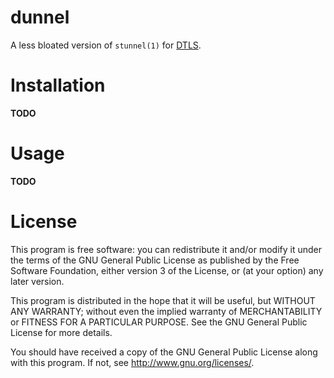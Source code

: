 # dunnel

A less bloated version of `stunnel(1)` for [DTLS][RFC6347].

# Installation

**TODO**

# Usage

**TODO**

# License

This program is free software: you can redistribute it and/or modify it
under the terms of the GNU General Public License as published by the
Free Software Foundation, either version 3 of the License, or (at your
option) any later version.

This program is distributed in the hope that it will be useful, but
WITHOUT ANY WARRANTY; without even the implied warranty of
MERCHANTABILITY or FITNESS FOR A PARTICULAR PURPOSE. See the GNU General
Public License for more details.

You should have received a copy of the GNU General Public License along
with this program. If not, see <http://www.gnu.org/licenses/>.

[RFC6347]: https://tools.ietf.org/html/rfc6347
